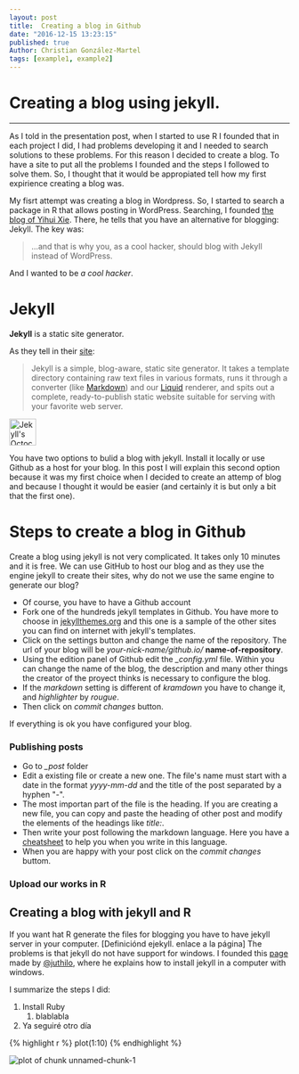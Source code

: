 ```yaml
---
layout: post
title:  Creating a blog in Github
date: "2016-12-15 13:23:15"
published: true
Author: Christian González-Martel
tags: [example1, example2]
---
```


# Creating a blog using jekyll.
---

As I told in the presentation post, when I started to use R I founded that in each project I did, I had problems developing it and I needed to search solutions to these problems. For this reason I decided to create a blog. To have a site to put all the problems I founded and the steps I followed to solve them. So, I thought that it would be appropiated tell how my first expirience creating a blog was.

My fisrt attempt was creating a blog in Wordpress. So, I started to search a package in R that allows posting in WordPress. Searching, I founded [the blog of Yihui Xie](http://yihui.name/knitr/demo/wordpress/). There, he tells that you have an alternative for blogging: Jekyll. The key was:
> ...and that is why you, as a cool hacker, should blog with Jekyll instead of WordPress.

And I wanted to be *a cool hacker*.

# Jekyll

**Jekyll** is a static site generator.

As they tell in their [site](http://jekyllrb.com/):
> Jekyll is a simple, blog-aware, static site generator. It takes a template directory containing raw text files in various formats, runs it through a converter (like [Markdown](https://daringfireball.net/projects/markdown/)) and our [Liquid](https://github.com/Shopify/liquid/wiki) renderer, and spits out a complete, ready-to-publish static website suitable for serving with your favorite web server.

<img src="http://jekyllrb.com/img/octojekyll.png" alt="Jekyll's Octocat mascot" width="48">


You have two options to bulid a blog with jekyll. Install it locally or use Github as a host for your blog. In this post I will explain this second option because it was my first choice when I decided to create an attemp of blog and because I thought it would be easier (and certainly it is but only a bit that the first one).

# Steps to create a blog in Github

Create a blog using jekyll is not very complicated. It takes only 10 minutes and it is free. We can use GitHub to host our blog and as they use the engine jekyll to create their sites, why do not we use the same engine to generate our blog? 

* Of course, you have to have a Github account
* Fork one of the hundreds jekyll templates in Github. You have more to choose in [jekyllthemes.org](http://jekyllthemes.org/) and this one is a sample of the other sites you can find on internet with jekyll's templates.
* Click on the settings button and change the name of the repository. The url of your blog will be *your-nick-name/github.io/* **name-of-repository**. 
* Using the edition panel of Github edit the *_config.yml* file. Within you can change the name of the blog, the description and many other things the creator of the proyect thinks is necessary to configure the blog.
* If the *markdown* setting is different of *kramdown* you have to change it, and *highlighter* by *rougue*.
* Then click on *commit changes* button.

If everything is ok you have configured your blog.

### Publishing posts

* Go to *_post* folder
* Edit a existing file or create a new one. The file's name must start with a date in the format *yyyy-mm-dd* and the title of the post separated by a hyphen "-".
* The most importan part of the file is the heading. If you are creating a new file, you can copy and paste the heading of other post and modify the elements of the headings like *title:*.
* Then write your post following the markdown language. Here you have a [cheatsheet](https://github.com/adam-p/markdown-here/wiki/Markdown-Cheatsheet) to help you when you write in this language.
* When you are happy with your post click on the *commit changes* buttom.

### Upload our works in R






## Creating a blog with jekyll and R
If you want hat R generate the files for blogging you have to have jekyll server in your computer. [Definiciónd ejekyll. enlace a la página] The problems is that jekyll do not have support for windows. I founded this [page](http://jekyll-windows.juthilo.com/) made by [@juthilo](https://twitter.com/juthilo), where he explains how to install jekyll in a computer with windows. 

I summarize the steps I did:
1. Install Ruby
    1. blablabla
2. Ya seguiré otro día



{% highlight r %}
plot(1:10)
{% endhighlight %}

![plot of chunk unnamed-chunk-1](/knitr-jekyll/figure/source/my-second-blog-post/2016-11-27-my-second-blog-post/unnamed-chunk-1-1.png)
